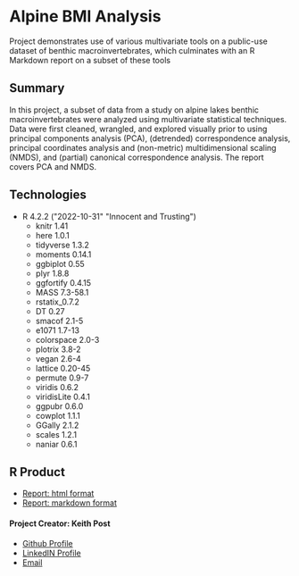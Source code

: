 # **Alpine BMI Analysis**
Project demonstrates use of various multivariate tools on a public-use dataset of benthic macroinvertebrates, which culminates with an R Markdown report on a subset of these tools

## Summary
In this project, a subset of data from a study on alpine lakes benthic macroinvertebrates were analyzed using multivariate statistical techniques. Data were first cleaned, wrangled, and explored visually prior to using principal components analysis (PCA), (detrended) correspondence analysis, principal coordinates analysis and (non-metric) multidimensional scaling (NMDS), and (partial) canonical correspondence analysis. The report covers PCA and NMDS.

## Technologies
* R 4.2.2 ("2022-10-31" "Innocent and Trusting")
  + knitr 1.41
  + here 1.0.1
  + tidyverse 1.3.2
  + moments 0.14.1    
  + ggbiplot 0.55     
  + plyr 1.8.8        
  + ggfortify 0.4.15  
  + MASS 7.3-58.1     
  + rstatix_0.7.2    
  + DT 0.27           
  + smacof 2.1-5      
  + e1071 1.7-13      
  + colorspace 2.0-3  
  + plotrix 3.8-2     
  + vegan 2.6-4      
  + lattice 0.20-45   
  + permute 0.9-7     
  + viridis 0.6.2     
  + viridisLite 0.4.1 
  + ggpubr 0.6.0      
  + cowplot 1.1.1    
  + GGally 2.1.2      
  + scales 1.2.1      
  + naniar 0.6.1      
  

## R Product
+ [Report: html format](https://htmlpreview.github.io/?https://github.com/kpost34/alpine_bmi_analysis/blob/master/report/alpine-bmi-analysis-report.html)
+ [Report: markdown format](https://github.com/kpost34/alpine_bmi_analysis/blob/master/report/alpine-bmi-analysis-report.md)

#### **Project Creator: Keith Post**
+ [Github Profile](https://github.com/kpost34) 
+ [LinkedIN Profile](https://www.linkedin.com/in/keith-post/)
+ [Email](mailto:keithhpost@gmail.com)
